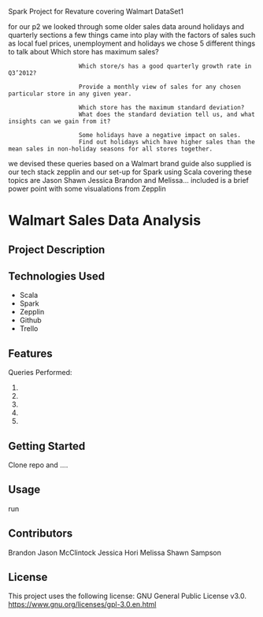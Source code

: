 
Spark Project for Revature covering Walmart DataSet1


for our p2 we looked through some older sales data around holidays and quarterly sections
a few things came into play with the factors of sales such as local fuel prices, unemployment and holidays
we chose 5 different things to talk about	Which store has maximum sales?
						
						Which store/s has a good quarterly growth rate in Q3’2012?
						
						Provide a monthly view of sales for any chosen particular store in any given year.
						
						Which store has the maximum standard deviation?
						What does the standard deviation tell us, and what insights can we gain from it?

						Some holidays have a negative impact on sales. 
						Find out holidays which have higher sales than the mean sales in non-holiday seasons for all stores together.

we devised these queries based on a Walmart brand guide
also supplied is our tech stack zepplin and our set-up for Spark using Scala
covering these topics are Jason Shawn Jessica Brandon and Melissa...
included is a brief power point with some visualations from Zepplin






# Walmart Sales Data Analysis

## Project Description



## Technologies Used

* Scala
* Spark
* Zepplin
* Github
* Trello

## Features

Queries Performed:

1. 

2.

3. 

4. 

5. 


## Getting Started

Clone repo and .... 

## Usage

run 

## Contributors

Brandon
Jason McClintock
Jessica Hori
Melissa
Shawn Sampson

## License

This project uses the following license: GNU General Public License v3.0. https://www.gnu.org/licenses/gpl-3.0.en.html

